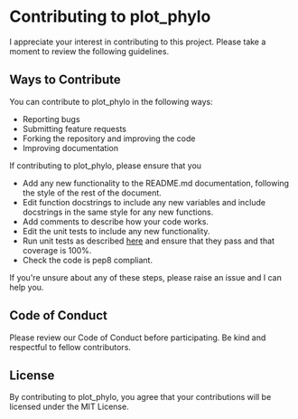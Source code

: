 # Contributing to plot_phylo

I appreciate your interest in contributing to this project. Please take a moment to review the following guidelines.

## Ways to Contribute

You can contribute to plot_phylo in the following ways:

- Reporting bugs
- Submitting feature requests
- Forking the repository and improving the code
- Improving documentation

If contributing to plot_phylo, please ensure that you 

* Add any new functionality to the README.md documentation, following the style of the rest of the document.
* Edit function docstrings to include any new variables and include docstrings in the same style for any new functions.
* Add comments to describe how your code works.
* Edit the unit tests to include any new functionality.
* Run unit tests as described [here](https://plot-phylo.readthedocs.io/en/latest/pages/functions.html) and ensure that they pass and that coverage is 100%.
* Check the code is pep8 compliant.

If you're unsure about any of these steps, please raise an issue and I can help you.

## Code of Conduct

Please review our Code of Conduct before participating. Be kind and respectful to fellow contributors.

## License

By contributing to plot_phylo, you agree that your contributions will be licensed under the MIT License.
